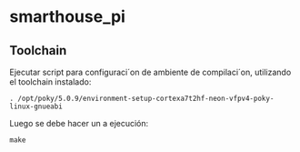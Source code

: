 # smarthouse_pi


## Toolchain
Ejecutar script para configuraci´on de ambiente de compilaci´on, utilizando el toolchain
instalado:

```
. /opt/poky/5.0.9/environment-setup-cortexa7t2hf-neon-vfpv4-poky-linux-gnueabi
```

Luego se debe hacer un a ejecución:
```
make
```


